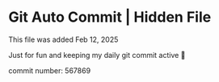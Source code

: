 # Git Auto Commit | Hidden File

This file was added Feb 12, 2025

Just for fun and keeping my daily git commit active 🤪

commit number: 567869
